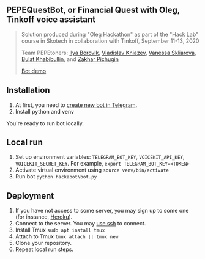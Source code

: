 ## PEPEQuestBot, or Financial Quest with Oleg, Tinkoff voice assistant

> Solution produced during "Oleg Hackathon" as part of the "Hack Lab" course in Skotech in collaboration with Tinkoff, September 11-13, 2020
>
> Team PEPEtoners: [Ilya Borovik](https://github.com/ilya16), [Vladislav Kniazev](https://github.com/Vladoskn), [Vanessa Skliarova](https://github.com/Vanessik), [Bulat Khabibullin](https://github.com/MrWag2), and [Zakhar Pichugin](https://github.com/zakharpichugin)
>
> [Bot demo](https://youtu.be/AzI5-e4_kXI)
>

## Installation
1. At first, you need to [create new bot in Telegram](https://core.telegram.org/bots#6-botfather).
2. Install python and venv

You're ready to run bot locally.

## Local run
1. Set up environment variables: `TELEGRAM_BOT_KEY`, `VOICEKIT_API_KEY`, `VOICEKIT_SECRET_KEY`.
   For example, `export TELEGRAM_BOT_KEY=<TOKEN>`
2. Activate virtual environment using `source venv/bin/activate`
3. Run bot `python hackabot\bot.py`

## Deployment
1. If you have not access to some server, you may sign up to some one (for instance, [Heroku](https://www.heroku.com/)).
2. Connect to the server. You may [use ssh](https://phoenixnap.com/kb/ssh-to-connect-to-remote-server-linux-or-windows) to connect.
3. Install Tmux `sudo apt install tmux`
4. Attach to Tmux `tmux attach || tmux new`
5. Clone your repository.
5. Repeat local run steps.